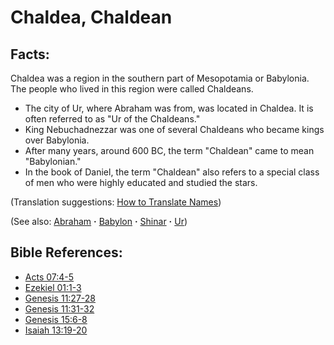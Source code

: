 # Chaldea, Chaldean #

## Facts: ##

Chaldea was a region in the southern part of Mesopotamia or Babylonia. The people who lived in this region were called Chaldeans.

* The city of Ur, where Abraham was from, was located in Chaldea. It is often referred to as "Ur of the Chaldeans."
* King Nebuchadnezzar was one of several Chaldeans who became kings over Babylonia.
* After many years, around 600 BC, the term "Chaldean" came to mean "Babylonian."
* In the book of Daniel, the term "Chaldean" also refers to a special class of men who were highly educated and studied the stars.

(Translation suggestions: [How to Translate Names](https://git.door43.org/Door43/en-ta-translate-vol1/src/master/content/translate_names.md))

(See also: [Abraham](../other/abraham.md) **·** [Babylon](../other/babylon.md) **·** [Shinar](../other/shinar.md) **·** [Ur](../other/ur.md))

## Bible References: ##

* [Acts 07:4-5](https://door43.org/en/bible/notes/act/07/04)
* [Ezekiel 01:1-3](https://door43.org/en/bible/notes/ezk/01/01)
* [Genesis 11:27-28](https://door43.org/en/bible/notes/gen/11/27)
* [Genesis 11:31-32](https://door43.org/en/bible/notes/gen/11/31)
* [Genesis 15:6-8](https://door43.org/en/bible/notes/gen/15/06)
* [Isaiah 13:19-20](https://door43.org/en/bible/notes/isa/13/19)

